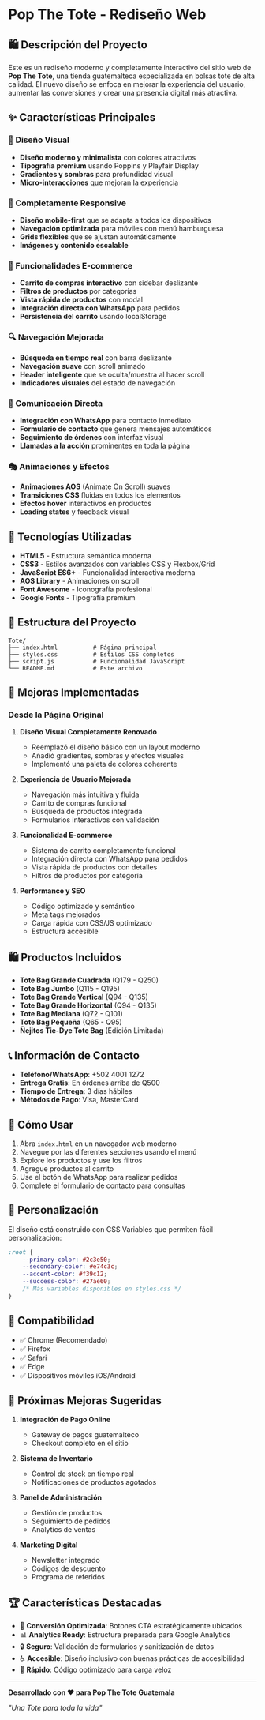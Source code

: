 # Pop The Tote - Rediseño Web

## 🛍️ Descripción del Proyecto

Este es un rediseño moderno y completamente interactivo del sitio web de **Pop The Tote**, una tienda guatemalteca especializada en bolsas tote de alta calidad. El nuevo diseño se enfoca en mejorar la experiencia del usuario, aumentar las conversiones y crear una presencia digital más atractiva.

## ✨ Características Principales

### 🎨 Diseño Visual
- **Diseño moderno y minimalista** con colores atractivos
- **Tipografía premium** usando Poppins y Playfair Display
- **Gradientes y sombras** para profundidad visual
- **Micro-interacciones** que mejoran la experiencia

### 📱 Completamente Responsive
- **Diseño mobile-first** que se adapta a todos los dispositivos
- **Navegación optimizada** para móviles con menú hamburguesa
- **Grids flexibles** que se ajustan automáticamente
- **Imágenes y contenido escalable**

### 🛒 Funcionalidades E-commerce
- **Carrito de compras interactivo** con sidebar deslizante
- **Filtros de productos** por categorías
- **Vista rápida de productos** con modal
- **Integración directa con WhatsApp** para pedidos
- **Persistencia del carrito** usando localStorage

### 🔍 Navegación Mejorada
- **Búsqueda en tiempo real** con barra deslizante
- **Navegación suave** con scroll animado
- **Header inteligente** que se oculta/muestra al hacer scroll
- **Indicadores visuales** del estado de navegación

### 💬 Comunicación Directa
- **Integración con WhatsApp** para contacto inmediato
- **Formulario de contacto** que genera mensajes automáticos
- **Seguimiento de órdenes** con interfaz visual
- **Llamadas a la acción** prominentes en toda la página

### 🎭 Animaciones y Efectos
- **Animaciones AOS** (Animate On Scroll) suaves
- **Transiciones CSS** fluidas en todos los elementos
- **Efectos hover** interactivos en productos
- **Loading states** y feedback visual

## 🚀 Tecnologías Utilizadas

- **HTML5** - Estructura semántica moderna
- **CSS3** - Estilos avanzados con variables CSS y Flexbox/Grid
- **JavaScript ES6+** - Funcionalidad interactiva moderna
- **AOS Library** - Animaciones on scroll
- **Font Awesome** - Iconografía profesional
- **Google Fonts** - Tipografía premium

## 📁 Estructura del Proyecto

```
Tote/
├── index.html          # Página principal
├── styles.css          # Estilos CSS completos
├── script.js           # Funcionalidad JavaScript
└── README.md           # Este archivo
```

## 🎯 Mejoras Implementadas

### Desde la Página Original
1. **Diseño Visual Completamente Renovado**
   - Reemplazó el diseño básico con un layout moderno
   - Añadió gradientes, sombras y efectos visuales
   - Implementó una paleta de colores coherente

2. **Experiencia de Usuario Mejorada**
   - Navegación más intuitiva y fluida
   - Carrito de compras funcional
   - Búsqueda de productos integrada
   - Formularios interactivos con validación

3. **Funcionalidad E-commerce**
   - Sistema de carrito completamente funcional
   - Integración directa con WhatsApp para pedidos
   - Vista rápida de productos con detalles
   - Filtros de productos por categoría

4. **Performance y SEO**
   - Código optimizado y semántico
   - Meta tags mejorados
   - Carga rápida con CSS/JS optimizado
   - Estructura accesible

## 🛍️ Productos Incluidos

- **Tote Bag Grande Cuadrada** (Q179 - Q250)
- **Tote Bag Jumbo** (Q115 - Q195)
- **Tote Bag Grande Vertical** (Q94 - Q135)
- **Tote Bag Grande Horizontal** (Q94 - Q135)
- **Tote Bag Mediana** (Q72 - Q101)
- **Tote Bag Pequeña** (Q65 - Q95)
- **Ñejitos Tie-Dye Tote Bag** (Edición Limitada)

## 📞 Información de Contacto

- **Teléfono/WhatsApp**: +502 4001 1272
- **Entrega Gratis**: En órdenes arriba de Q500
- **Tiempo de Entrega**: 3 días hábiles
- **Métodos de Pago**: Visa, MasterCard

## 🚀 Cómo Usar

1. Abra `index.html` en un navegador web moderno
2. Navegue por las diferentes secciones usando el menú
3. Explore los productos y use los filtros
4. Agregue productos al carrito
5. Use el botón de WhatsApp para realizar pedidos
6. Complete el formulario de contacto para consultas

## 🔧 Personalización

El diseño está construido con CSS Variables que permiten fácil personalización:

```css
:root {
    --primary-color: #2c3e50;
    --secondary-color: #e74c3c;
    --accent-color: #f39c12;
    --success-color: #27ae60;
    /* Más variables disponibles en styles.css */
}
```

## 📱 Compatibilidad

- ✅ Chrome (Recomendado)
- ✅ Firefox
- ✅ Safari
- ✅ Edge
- ✅ Dispositivos móviles iOS/Android

## 🎨 Próximas Mejoras Sugeridas

1. **Integración de Pago Online**
   - Gateway de pagos guatemalteco
   - Checkout completo en el sitio

2. **Sistema de Inventario**
   - Control de stock en tiempo real
   - Notificaciones de productos agotados

3. **Panel de Administración**
   - Gestión de productos
   - Seguimiento de pedidos
   - Analytics de ventas

4. **Marketing Digital**
   - Newsletter integrado
   - Códigos de descuento
   - Programa de referidos

## 🏆 Características Destacadas

- 🎯 **Conversión Optimizada**: Botones CTA estratégicamente ubicados
- 📊 **Analytics Ready**: Estructura preparada para Google Analytics
- 🔒 **Seguro**: Validación de formularios y sanitización de datos
- ♿ **Accesible**: Diseño inclusivo con buenas prácticas de accesibilidad
- 🚀 **Rápido**: Código optimizado para carga veloz

---

**Desarrollado con ❤️ para Pop The Tote Guatemala**

*"Una Tote para toda la vida"*
